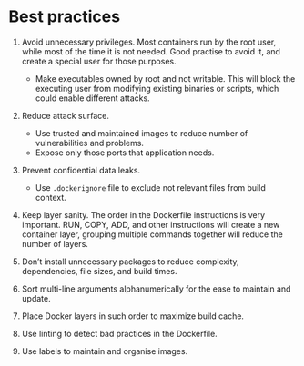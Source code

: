 # Best practices

1. Avoid unnecessary privileges. Most containers run by the root user, while most of the 
time it is not needed. Good practise to avoid it, and create a special user for those purposes.
   * Make executables owned by root and not writable. This will block the executing user 
   from modifying existing binaries or scripts, which could enable different attacks.

2. Reduce attack surface.
   * Use trusted and maintained images to reduce number of vulnerabilities and problems.
   * Expose only those ports that application needs.

3. Prevent confidential data leaks.
   * Use `.dockerignore` file to exclude not relevant files from build context.

4. Keep layer sanity. The order in the Dockerfile instructions is very important.
RUN, COPY, ADD, and other instructions will create a new container layer, grouping multiple commands
together will reduce the number of layers.

5. Don’t install unnecessary packages to reduce complexity, dependencies, file sizes, and build times.

6. Sort multi-line arguments alphanumerically for the ease to maintain and update.

7. Place Docker layers in such order to maximize build cache.

8. Use linting to detect bad practices in the Dockerfile.

9. Use labels to maintain and organise images.
